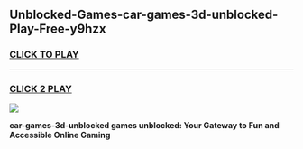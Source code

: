 
## Unblocked-Games-car-games-3d-unblocked-Play-Free-y9hzx
<h3>
<a href="https://premium76.site?title=car-games-3d-unblocked&ref=18A1">CLICK TO PLAY</a></h3>
<hr>

<h3>
<a href="https://premium76.site?title=car-games-3d-unblocked&ref=18A1">CLICK 2 PLAY</a>
  
</h3>

<a href="https://premium76.site?title=car-games-3d-unblocked&ref=18A1"><img src="https://clearcache.store/games.png"></a>


**car-games-3d-unblocked games unblocked: Your Gateway to Fun and Accessible Online Gaming**
